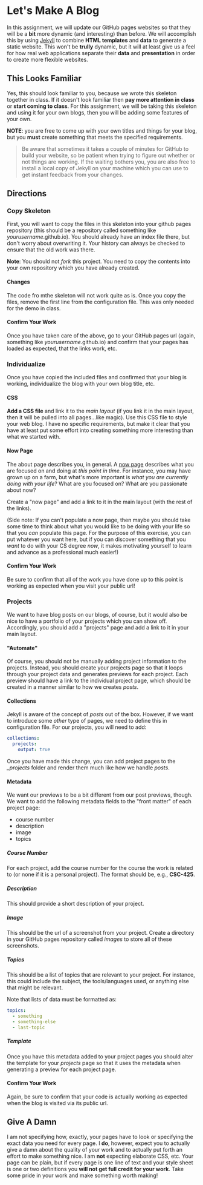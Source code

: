 # Let's Make A Blog

In this assignment, we will update our GitHub pages websites so that they will be a **bit** more dynamic (and interesting) than before.
We will accomplish this by using [Jekyll](http://jekyllrb.com) to combine **HTML templates** and **data** to generate a static website.
This won't be **trully** dynamic, but it will at least give us a feel for how real web applications separate their **data** and 
**presentation** in order to create more flexible websites.

## This Looks Familiar

Yes, this should look familiar to you, because we wrote this skeleton together in class. If it doesn't look familiar then **pay more 
attention in class** or **start coming to class**. For this assignment, we will be taking this skeleton and using it for your own 
blogs, then you will be adding some features of your own.

**NOTE**: you are free to come up with your own titles and things for your blog, but you **must** create something that meets the 
specified requirements.

> Be aware that sometimes it takes a couple of minutes for GitHub to build your website, so be patient when trying to figure out
> whether or not things are working. If the waiting bothers you, you are also free to install a local copy of Jekyll on your
> machine which you can use to get instant feedback from your changes.

## Directions

### Copy Skeleton

First, you will want to copy the files in this skeleton into your github pages repository (this should be a repository called something like 
*yourusername*.github.io). You should already have an index file there, but don't worry about overwriting it. Your history can always 
be checked to ensure that the old work was there. 

**Note**: You should not *fork* this project. You need to copy the contents into your own repository which you have already created.

#### Changes

The code fro mthe skeleton will not work quite as is. Once you copy the files, remove the first line from the configuration file. 
This was only needed for the demo in class.

#### Confirm Your Work

Once you have taken care of the above, go to your GitHub pages url (again, something like *yourusername*.github.io) and confirm that 
your pages has loaded as expected, that the links work, etc.

### Individualize

Once you have copied the included files and confirmed that your blog is working, individualize the blog with your own blog title, etc. 

#### CSS

**Add a CSS file** and link it to the *main layout* (if you link it in the main layout, then it will be pulled into all pages...like magic).
Use this CSS file to style your web blog. I have no specific requirements, but make it clear that you have at least put some effort into
creating something more interesting than what we started with.

#### Now Page

The about page describes you, in general. A [now page](https://nownownow.com/about) describes what you are focused on and doing at 
*this point in time*. For instance, you may have grown up on a farm, but what's more important is *what you are currently doing with your 
life*? What are you focused on? What are you passionate about now? 

Create a "now page" and add a link to it in the main layout (with the rest of the links).

(Side note: If you can't populate a now page, then maybe you should take some time to think about what you would like to be doing with
your life so that you *can* populate this page. For the purpose of this exercise, you can put whatever you want here, but if you can
discover something that you *want* to do with your CS degree *now*, it makes motivating yourself to learn and advance as a professional
much easier!)

#### Confirm Your Work

Be sure to confirm that all of the work you have done up to this point is working as expected when you visit your public url!

### Projects

We want to have blog posts on our blogs, of course, but it would also be nice to have a portfolio of your projects which you can show off.
Accordingly, you should add a "projects" page and add a link to it in your main layout.

#### "Automate"

Of course, you should not be manually adding project information to the projects. Instead, you should create your projects page so that
it loops through your project data and generates previews for each project. Each preview should have a link to the individual project page,
which should be created in a manner similar to how we creates *posts*.

#### Collections

Jekyll is aware of the concept of *posts* out of the box. However, if we want to introduce some *other* type of pages, we need to define
this in configuration file. For our projects, you will need to add:

```yaml
collections:
  projects:
    output: true
```

Once you have made this change, you can add project pages to the *_projects* folder and render them much like how we handle *posts*.

#### Metadata

We want our previews to be a bit different from our post previews, though. We want to add the following metadata fields to the
"front matter" of each project page:
* course number
* description
* image
* topics

##### Course Number

For each project, add the course number for the course the work is related to (or none if it is a personal project). The format should 
be, e.g., **CSC-425**. 

##### Description

This should provide a short description of your project.

##### Image

This should be the url of a screenshot from your project. Create a directory in your GitHub pages repository called *images* to store
all of these screenshots.

##### Topics

This should be a list of topics that are relevant to your project. For instance, this could include the subject, the tools/languages used,
or anything else that might be relevant.

Note that lists of data must be formatted as:

```yaml
topics:
  - something
  - something-else
  - last-topic
```
##### Template

Once you have this metadata added to your project pages you should alter the template for your *projects* page so that it uses the metadata
when generating a preview for each project page.

#### Confirm Your Work

Again, be sure to confirm that your code is actually working as expected when the blog is visited via its public url.

## Give A Damn

I am not specifying how, exactly, your pages have to look or specifying the exact data you need for every page. I **do**, however, expect
you to actually give a damn about the quality of your work and to actually put forth an effort to make something nice. I am **not** 
expecting elaborate CSS, etc. Your page can be plain, but if every page is one line of text and your style sheet is one or two definitions
you **will not get full credit for your work**. Take some pride in your work and make something worth making!
